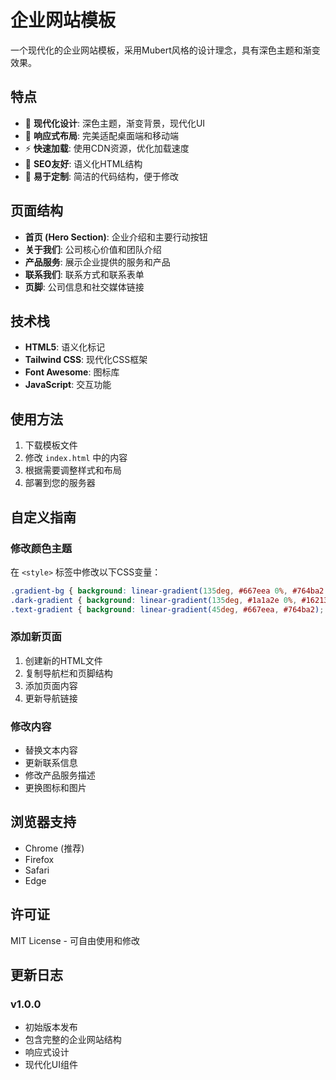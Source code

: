 # 企业网站模板

一个现代化的企业网站模板，采用Mubert风格的设计理念，具有深色主题和渐变效果。

## 特点

- 🎨 **现代化设计**: 深色主题，渐变背景，现代化UI
- 📱 **响应式布局**: 完美适配桌面端和移动端
- ⚡ **快速加载**: 使用CDN资源，优化加载速度
- 🎯 **SEO友好**: 语义化HTML结构
- 🔧 **易于定制**: 简洁的代码结构，便于修改

## 页面结构

- **首页 (Hero Section)**: 企业介绍和主要行动按钮
- **关于我们**: 公司核心价值和团队介绍
- **产品服务**: 展示企业提供的服务和产品
- **联系我们**: 联系方式和联系表单
- **页脚**: 公司信息和社交媒体链接

## 技术栈

- **HTML5**: 语义化标记
- **Tailwind CSS**: 现代化CSS框架
- **Font Awesome**: 图标库
- **JavaScript**: 交互功能

## 使用方法

1. 下载模板文件
2. 修改 `index.html` 中的内容
3. 根据需要调整样式和布局
4. 部署到您的服务器

## 自定义指南

### 修改颜色主题
在 `<style>` 标签中修改以下CSS变量：
```css
.gradient-bg { background: linear-gradient(135deg, #667eea 0%, #764ba2 100%); }
.dark-gradient { background: linear-gradient(135deg, #1a1a2e 0%, #16213e 50%, #0f3460 100%); }
.text-gradient { background: linear-gradient(45deg, #667eea, #764ba2); }
```

### 添加新页面
1. 创建新的HTML文件
2. 复制导航栏和页脚结构
3. 添加页面内容
4. 更新导航链接

### 修改内容
- 替换文本内容
- 更新联系信息
- 修改产品服务描述
- 更换图标和图片

## 浏览器支持

- Chrome (推荐)
- Firefox
- Safari
- Edge

## 许可证

MIT License - 可自由使用和修改

## 更新日志

### v1.0.0
- 初始版本发布
- 包含完整的企业网站结构
- 响应式设计
- 现代化UI组件 